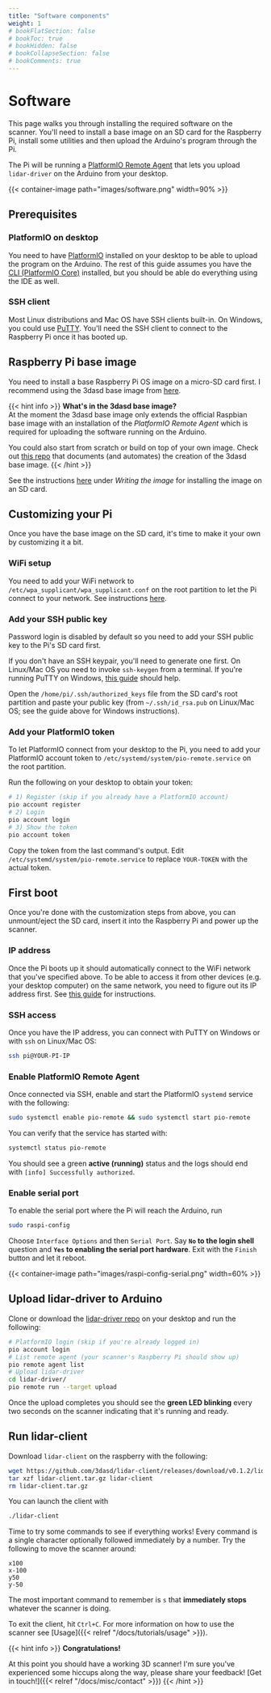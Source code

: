 ```yaml
---
title: "Software components"
weight: 1
# bookFlatSection: false
# bookToc: true
# bookHidden: false
# bookCollapseSection: false
# bookComments: true
---
```


# Software

This page walks you through installing the required software on the scanner.
You'll need to install a base image on an SD card for the Raspberry Pi, install
some utilities and then upload the Arduino's program through the Pi.

The Pi will be running a
[PlatformIO Remote Agent](https://docs.platformio.org/en/latest/plus/pio-remote.html)
that lets you upload
`lidar-driver` on the Arduino from your desktop.

{{< container-image path="images/software.png" width=90% >}}

## Prerequisites

### PlatformIO on desktop

You need to have
[PlatformIO](https://platformio.org)
installed on your desktop to be able to upload the program on the Arduino. The rest
of this guide assumes you have the
[CLI (PlatformIO Core)](https://platformio.org/install/cli)
installed, but you should be able do everything using the IDE as well.

### SSH client

Most Linux distributions and Mac OS have SSH clients built-in. On Windows, you
could use
[PuTTY](https://www.putty.org/). You'll need the SSH client to connect to the
Raspberry Pi once it has booted up.

## Raspberry Pi base image

You need to install a base Raspberry Pi OS image on a micro-SD card first. I
recommend using the 3dasd base image from
[here](https://github.com/3dasd/pidock/releases/download/v0.1.0/3dasd-raspbian-v0.1.0.zip).

{{< hint info >}}
**What's in the 3dasd base image?**  
At the moment the 3dasd base image only extends the official Raspbian base
image with an installation of the _PlatformIO Remote Agent_ which is required
for uploading the software running on the Arduino.

You could also start from scratch or build on top of your own image. Check out
[this repo](https://github.com/3dasd/pidock)
that documents (and automates) the creation of the 3dasd base image.
{{< /hint >}}

See the instructions
[here](https://www.raspberrypi.org/documentation/installation/installing-images/)
under _Writing the image_ for installing the image on an
SD card.

## Customizing your Pi

Once you have the base image on the SD card, it's time to make it your own by
customizing it a bit.

### WiFi setup

You need to add your WiFi network to `/etc/wpa_supplicant/wpa_supplicant.conf`
on the root partition to let the Pi connect to your network. See instructions
[here](https://www.raspberrypi.org/documentation/configuration/wireless/headless.md).

### Add your SSH public key

Password login is disabled by default so you need to add your SSH public key
to the Pi's SD card first.

If you don't have an SSH keypair, you'll need to generate one first. On 
Linux/Mac OS you need to invoke `ssh-keygen` from a terminal. If you're running
PuTTY on Windows,
[this guide](https://system.cs.kuleuven.be/cs/system/security/ssh/setupkeys/putty-with-key.html)
should help.

Open the `/home/pi/.ssh/authorized_keys` file from the SD card's root partition
and paste your public key (from `~/.ssh/id_rsa.pub` on Linux/Mac OS; see the
guide above for Windows instructions).

### Add your PlatformIO token

To let PlatformIO connect from your desktop to the Pi, you need to add your
PlatformIO account token to `/etc/systemd/system/pio-remote.service` on the root
partition.

Run the following on your desktop to obtain your token:

```sh
# 1) Register (skip if you already have a PlatformIO account)
pio account register
# 2) Login
pio account login
# 3) Show the token
pio account token
```

Copy the token from the last command's output. Edit `/etc/systemd/system/pio-remote.service`
to replace `YOUR-TOKEN` with the actual token.

## First boot

Once you're done with the customization steps from above, you can unmount/eject
the SD card, insert it into the Raspberry Pi and power up the scanner.

### IP address

Once the Pi boots up it should automatically connect to the WiFi network that
you've specified above. To be able to access it from other devices (e.g. your
desktop computer) on the same network, you need to figure out its IP address
first. See
[this guide](https://www.raspberrypi.org/documentation/remote-access/ip-address.md)
for instructions. 

### SSH access

Once you have the IP address, you can connect with PuTTY on Windows or with
`ssh` on Linux/Mac OS:

```sh
ssh pi@YOUR-PI-IP
```

### Enable PlatformIO Remote Agent

Once connected via SSH, enable and start the PlatformIO `systemd` service with
the following:

```sh
sudo systemctl enable pio-remote && sudo systemctl start pio-remote
```

You can verify that the service has started with:

```sh
systemctl status pio-remote
```

You should see a green **active (running)** status and the logs should end with
`[info] Successfully authorized`.

### Enable serial port

To enable the serial port where the Pi will reach the Arduino,
run

```sh
sudo raspi-config
```

Choose `Interface Options` and then `Serial Port`. Say **`No` to the login shell**
question and **`Yes` to enabling the serial port hardware**. Exit with the `Finish`
button and let it reboot.

{{< container-image path="images/raspi-config-serial.png" width=60% >}}

## Upload lidar-driver to Arduino

Clone or download the
[lidar-driver repo](https://github.com/3dasd/lidar-driver/releases/tag/v0.1.0)
on your desktop and run the following:

```sh
# PlatformIO login (skip if you're already logged in)
pio account login
# List remote agent (your scanner's Raspberry Pi should show up)
pio remote agent list
# Upload lidar-driver
cd lidar-driver/
pio remote run --target upload
```

Once the upload completes you should see the **green LED blinking** every two
seconds on the scanner indicating that it's running and ready.

## Run lidar-client

Download `lidar-client` on the raspberry with the following:

```sh
wget https://github.com/3dasd/lidar-client/releases/download/v0.1.2/lidar-client_0.1.2_linux_armv5.tar.gz -O lidar-client.tar.gz
tar xzf lidar-client.tar.gz lidar-client
rm lidar-client.tar.gz
```

You can launch the client with

```sh
./lidar-client
```

Time to try some commands to see if everything works! Every command is a single
character optionally followed immediately by a number. Try the following to move
the scanner around:

```
x100
x-100
y50
y-50
```

The most important command to remember is `s` that **immediately stops** whatever
the scanner is doing.

To exit the client, hit `Ctrl+C`. For more information on how to use the scanner
see [Usage]({{< relref "/docs/tutorials/usage" >}}).


{{< hint info >}}
**Congratulations!**

At this point you should have a working 3D scanner! I'm sure
you've experienced some hiccups along the way, please share your feedback!
[Get in touch!]({{< relref "/docs/misc/contact" >}})
{{< /hint >}}

